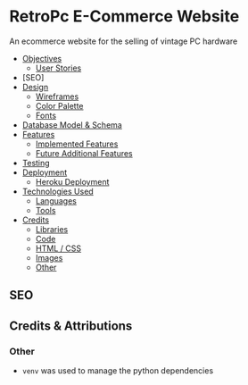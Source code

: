 # RetroPc E-Commerce Website

An ecommerce website for the selling of vintage PC hardware


- [Objectives](#objectives)
  - [User Stories](#user-stories)
- [SEO]
- [Design](#design)
  - [Wireframes](#wireframes)
  - [Color Palette](#color-palette)
  - [Fonts](#fonts)
- [Database Model & Schema](#database-model---schema)
- [Features](#features)
  - [Implemented Features](#implemented-features)
  - [Future Additional Features](#future-additional-features)
- [Testing](#testing)
- [Deployment](#deployment)
  - [Heroku Deployment](#heroku-deployment)
- [Technologies Used](#technologies-used)
  - [Languages](#languages)
  - [Tools](#tools)
- [Credits](#credits)
  - [Libraries](#libraries)
  - [Code](#code)
  - [HTML / CSS](#html---css)
  - [Images](#images)
  - [Other](#other)


## SEO

## Credits & Attributions

### Other

- `venv` was used to manage the python dependencies 





